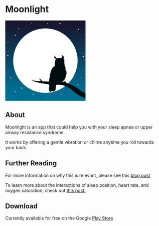 # Moonlight

<img src="owl.jpg" height="256px" width="256px">

## About

Moonlight is an app that could help you with your sleep apnea or upper airway resistance syndrome.

It works by offering a gentle vibration or chime anytime you roll towards your back.

## Further Reading

For more information on why this is relevant, please see this [blog post](https://rob-culliton.medium.com/a-short-history-of-positional-sleep-apnea-hacks-6b6230fca433)

To learn more about the interactions of sleep position, heart rate, and oxygen saturation, check out [this post.](https://rob-culliton.medium.com/patterns-of-sleep-position-sp02-d6c185c9559f)

## Download

Currently available for free on the Google [Play Store](https://play.google.com/store/apps/details?id=com.robertculliton.moonlight)



